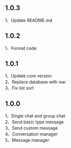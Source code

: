 ## 1.0.3

1、Update README.md </br>

## 1.0.2

1、Format code </br>

## 1.0.1

1、Update core version </br>
2、Replace database with isar </br>
3、Fix list sort </br>

## 1.0.0

1、Single chat and group chat </br>
2、Send basic type message </br>
3、Send custom message </br>
4、Conversation manager </br>
5、Message manager </br>

